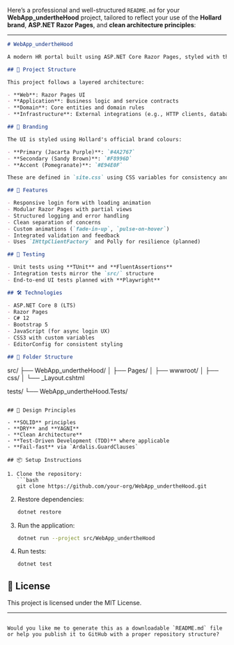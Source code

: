 Here’s a professional and well-structured `README.md` for your **WebApp_undertheHood** project, tailored to reflect your use of the **Hollard brand**, **ASP.NET Razor Pages**, and **clean architecture principles**:

---

```markdown
# WebApp_undertheHood

A modern HR portal built using ASP.NET Core Razor Pages, styled with the Hollard brand colour scheme and designed following clean architecture principles.

## 🧱 Project Structure

This project follows a layered architecture:

- **Web**: Razor Pages UI
- **Application**: Business logic and service contracts
- **Domain**: Core entities and domain rules
- **Infrastructure**: External integrations (e.g., HTTP clients, database access)

## 🎨 Branding

The UI is styled using Hollard's official brand colours:

- **Primary (Jacarta Purple)**: `#4A2767`
- **Secondary (Sandy Brown)**: `#F8996D`
- **Accent (Pomegranate)**: `#E94E0F`

These are defined in `site.css` using CSS variables for consistency and maintainability.

## 🚀 Features

- Responsive login form with loading animation
- Modular Razor Pages with partial views
- Structured logging and error handling
- Clean separation of concerns
- Custom animations (`fade-in-up`, `pulse-on-hover`)
- Integrated validation and feedback
- Uses `IHttpClientFactory` and Polly for resilience (planned)

## 🧪 Testing

- Unit tests using **TUnit** and **FluentAssertions**
- Integration tests mirror the `src/` structure
- End-to-end UI tests planned with **Playwright**

## 🛠️ Technologies

- ASP.NET Core 8 (LTS)
- Razor Pages
- C# 12
- Bootstrap 5
- JavaScript (for async login UX)
- CSS3 with custom variables
- EditorConfig for consistent styling

## 📁 Folder Structure

```
src/
├── WebApp_undertheHood/
│   ├── Pages/
│   ├── wwwroot/
│   ├── css/
│   └── _Layout.cshtml

tests/
└── WebApp_undertheHood.Tests/
```

## 🧭 Design Principles

- **SOLID** principles
- **DRY** and **YAGNI**
- **Clean Architecture**
- **Test-Driven Development (TDD)** where applicable
- **Fail-fast** via `Ardalis.GuardClauses`

## 📦 Setup Instructions

1. Clone the repository:
   ```bash
   git clone https://github.com/your-org/WebApp_undertheHood.git
   ```

2. Restore dependencies:
   ```bash
   dotnet restore
   ```

3. Run the application:
   ```bash
   dotnet run --project src/WebApp_undertheHood
   ```

4. Run tests:
   ```bash
   dotnet test
   ```

## 📄 License

This project is licensed under the MIT License.

---

```

Would you like me to generate this as a downloadable `README.md` file or help you publish it to GitHub with a proper repository structure?
